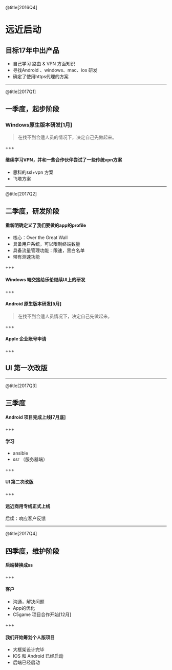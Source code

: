 @title[2016Q4]

# 远近启动

## 目标17年中出产品

+ 自己学习 路由 & VPN 方面知识
+ 寻找Android 、windows、mac、ios 研发
+ 确定了使用https代理的方案

---

@title[2017Q1]

## 一季度，起步阶段
### Windows原生版本研发[1月]

> 在找不到合适人员的情况下，决定自己先做起来。

+++

#### 继续学习VPN，并和一些合作伙伴尝试了一些传统vpn方案

+ 思科的ssl+vpn 方案
+ 飞塔方案

---

@title[2017Q2]
## 二季度，研发阶段

#### 重新明确定义了我们要做的app的profile

+ 核心：Over the Great Wall
+ 具备用户系统，可以限制终端数量
+ 具备流量管理功能：限速，黑白名单
+ 带有测速功能

+++

#### Windows 端交接给乐伦继续UI上的研发

+++

#### Android 原生版本研发[5月]

> 在找不到合适人员情况下，决定自己先做起来。

+++

#### Apple 企业账号申请

+++

## UI 第一次改版

---

@title[2017Q3]
## 三季度

#### Android 项目完成上线[7月底]

+++

#### 学习

+ ansible
+ ssr （服务器端）

+++

#### UI 第二次改版

+++

#### 远近商用专线正式上线

后续：响应客户反馈

---

@title[2017Q4]
## 四季度，维护阶段

#### 后端替换成ss

+++

#### 客户

+ 沟通，解决问题
+ App的优化
+ C5game 项目合作开始[12月]

+++

#### 我们开始筹划个人版项目

+ 大框架设计完毕
+ IOS 和 Android 已经启动
+ 后端已经启动